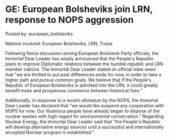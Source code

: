 # GE: European Bolsheviks join LRN, response to NOPS aggression

Posted by: european_bolsheviks

Nations involved: European Bolsheviks, LRN, Troyia

Following fierce discussion among European Bolshevik Party officials, the Immortal Dear Leader has wisely announced that the People's Republic plans to improve Diplomatic relations between the humble republic and LRN member nations. The Immortal Dear Leader stated on official state news that "we are thrilled to put past differences aside for now, in order to take a higher path and pursue common goals. We believe that if the People's Republic of European Bolsheviks is admitted into the LRN, it could greatly benefit trade and prosperous commerce between historical foes."

Additionally, in response to a recent ultimatum by the NOPS, the Immortal Dear Leader has declared that "we would like suspend any cooperation with NOPS for now. Our illustrious people have already began to dispose of the nuclear wastes with high regard for environmental conservation." Regarding Nuclear Energy, the Immortal Dear Leader said that "the People's Republic will develop alternative energy sources until a successful and internationally accepted Nuclear program is established."